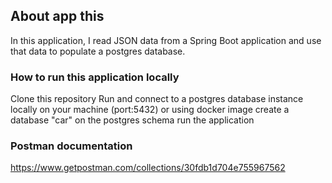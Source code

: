 ## About app this

In this application, I read JSON data from a Spring Boot application
and use that data to populate a postgres database. 


### How to run this application locally
Clone this repository
Run and connect to a postgres database instance locally on your machine (port:5432) or using docker image
create a database "car" on the postgres schema
run the application

### Postman documentation
https://www.getpostman.com/collections/30fdb1d704e755967562
